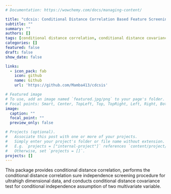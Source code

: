 ```yaml
---
# Documentation: https://wowchemy.com/docs/managing-content/

title: "cdcsis: Conditional Distance Correlation Based Feature Screening and Conditional Independence Inference"
subtitle: ""
summary: ""
authors: []
tags: [conditional distance correlation, conditional distance covariance]
categories: []
featured: false
draft: false
show_date: false

links:
  - icon_pack: fab
    icon: github
    name: Github
    url: 'https://github.com/Mamba413/cdcsis'

# Featured image
# To use, add an image named `featured.jpg/png` to your page's folder.
# Focal points: Smart, Center, TopLeft, Top, TopRight, Left, Right, BottomLeft, Bottom, BottomRight.
image:
  caption: ""
  focal_point: ""
  preview_only: false

# Projects (optional).
#   Associate this post with one or more of your projects.
#   Simply enter your project's folder or file name without extension.
#   E.g. `projects = ["internal-project"]` references `content/project/deep-learning/index.md`.
#   Otherwise, set `projects = []`.
projects: []
---
```


This package provides conditional distance correlation, performs the conditional distance correlation sure independence screening procedure for ultrahigh dimensional data, and conducts conditional distance covariance test for conditional independence assumption of two multivariate variable.
